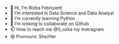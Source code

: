 - 👋 Hi, I’m Rizka Febriyanti
- 👀 I’m interested in Data Science and Data Analyst
- 🌱 I’m currently learning Python
- 💞️ I’m looking to collaborate on Github
- 📫 How to reach me @0_ozka my Instragram
- 😄 Pronouns: She/Her

<!---
O-ozka/O-ozka is a ✨ special ✨ repository because its `README.md` (this file) appears on your GitHub profile.
You can click the Preview link to take a look at your changes.
--->
